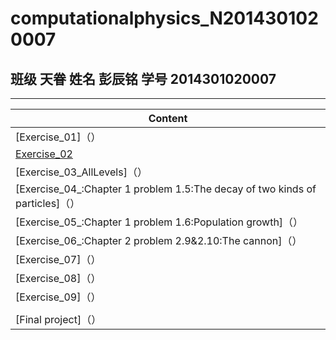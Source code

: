 # computationalphysics_N2014301020007
## 班级 天眷   姓名 彭辰铭  学号 2014301020007
***
|   Content                                                                         |
|-----------------------------------------------------------------------------------|
|[Exercise_01]（）                                                                |
|[Exercise_02](https://github.com/Damonphysics/computationalphysics_N2014301020007/blob/master/EXERCISE_02)       |
|[Exercise_03_AllLevels]（）      |
|[Exercise_04_:Chapter 1 problem 1.5:The decay of two kinds of particles]（）      |
|[Exercise_05_:Chapter 1 problem 1.6:Population growth]（）      |
|[Exercise_06_:Chapter 2 problem 2.9&2.10:The cannon]（）      |
|[Exercise_07]（）      |
|[Exercise_08]（）      |
|[Exercise_09]（）      |
|                         |
|[Final project]（）|
